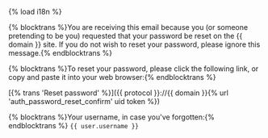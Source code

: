 {% load i18n %}

{% blocktrans %}You are receiving this email because you (or someone pretending to be you) requested that your password be reset on the {{ domain }} site. If you do not wish to reset your password, please ignore this message.{% endblocktrans %}

{% blocktrans %}To reset your password, please click the following link, or copy and paste it into your web browser:{% endblocktrans %}

[{% trans 'Reset password' %}]({{ protocol }}://{{ domain }}{% url 'auth_password_reset_confirm' uid token %})

{% blocktrans %}Your username, in case you've forgotten:{% endblocktrans %} `{{ user.username }}`

